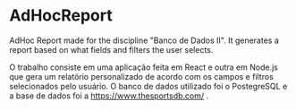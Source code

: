 # AdHocReport
AdHoc Report made for the discipline "Banco de Dados II". It generates a report based on what fields and filters the user selects.

O trabalho consiste em uma aplicação feita em React e outra em Node.js que gera um relatório personalizado de acordo com os campos e filtros selecionados pelo usuário.
O banco de dados utilizado foi o PostegreSQL e a base de dados foi a https://www.thesportsdb.com/ .
